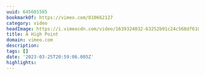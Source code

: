 ```yaml
---
uuid: 645601585
bookmarkOf: https://vimeo.com/810662127
category: video
headImage: https://i.vimeocdn.com/video/1639324032-63252b91c24c568df618a661534a1cb2d83f48659d558e9a87feb315d25a56b4-d_295x166
title: A High Point
domain: vimeo.com
description:
tags: []
date: '2023-03-25T20:59:06.005Z'
highlights:
---
```




